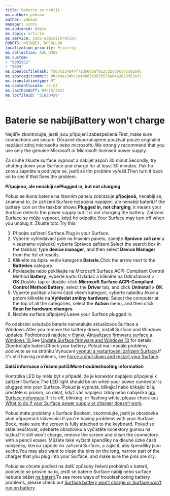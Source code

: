 ```yaml
---
title: Baterie se nabíjí
ms.author: pebaum
author: pebaum
manager: scotv
ms.audience: Admin
ms.topic: article
ms.service: o365-administration
ROBOTS: NOINDEX, NOFOLLOW
localization_priority: Priority
ms.collection: Adm_O365
ms.custom:
- "9002952"
- "5654"
ms.openlocfilehash: fab76114044f71d60dbaf812cd2cd0cc75c8169c
ms.sourcegitcommit: 8bc60ec34bc1e40685e3976576e04a2623f63a7c
ms.translationtype: MT
ms.contentlocale: cs-CZ
ms.lasthandoff: 04/15/2021
ms.locfileid: "51820459"
---
```

# <a name="battery-wont-charge"></a><span data-ttu-id="c29e4-102">Baterie se nabíjí</span><span class="sxs-lookup"><span data-stu-id="c29e4-102">Battery won't charge</span></span>

<span data-ttu-id="c29e4-103">Nejdřív zkontrolujte, jestli jsou připojení zabezpečená.</span><span class="sxs-lookup"><span data-stu-id="c29e4-103">First, make sure connections are secure.</span></span> <span data-ttu-id="c29e4-104">Důrazně doporučujeme používat pouze originální napájecí zdroj microsoftu nebo microsoftu.</span><span class="sxs-lookup"><span data-stu-id="c29e4-104">We strongly recommend that you use only the genuine Microsoft or Microsoft-licensed power supply.</span></span>

<span data-ttu-id="c29e4-105">Za druhé zkuste surface vypnout a nabíjet aspoň 30 minut.</span><span class="sxs-lookup"><span data-stu-id="c29e4-105">Secondly, try shutting down your Surface and charge for at least 30 minutes.</span></span> <span data-ttu-id="c29e4-106">Pak ho znovu zapněte a podívejte se, jestli se tím problém vyřešil.</span><span class="sxs-lookup"><span data-stu-id="c29e4-106">Then turn it back on to see if that fixes the problem.</span></span>

<span data-ttu-id="c29e4-107">**Připojeno, ale nenabíjí se**</span><span class="sxs-lookup"><span data-stu-id="c29e4-107">**Plugged in, but not charging**</span></span>

<span data-ttu-id="c29e4-108">Pokud se ikona baterie na hlavním panelu zobrazuje **připojená,** nenabíjí se, znamená to, že zařízení Surface rozpozná napájení, ale nenabíjí baterii.</span><span class="sxs-lookup"><span data-stu-id="c29e4-108">If the battery icon on the taskbar shows **Plugged in, not charging**, it means your Surface detects the power supply but it is not charging the battery.</span></span> <span data-ttu-id="c29e4-109">Zařízení Surface se může vypnout, když ho odpojíte.</span><span class="sxs-lookup"><span data-stu-id="c29e4-109">Your Surface may turn off when you unplug it.</span></span> <span data-ttu-id="c29e4-110">Zkuste toto:</span><span class="sxs-lookup"><span data-stu-id="c29e4-110">Try this:</span></span>

1. <span data-ttu-id="c29e4-111">Připojte zařízení Surface.</span><span class="sxs-lookup"><span data-stu-id="c29e4-111">Plug in your Surface.</span></span>
2. <span data-ttu-id="c29e4-112">Vyberte vyhledávací pole na hlavním panelu, zadejte  **Správce zařízení** a v seznamu výsledků vyberte Správce zařízení.</span><span class="sxs-lookup"><span data-stu-id="c29e4-112">Select the search box in the taskbar, type **device manager**, and then select **Device Manager** from the list of results.</span></span>
3. <span data-ttu-id="c29e4-113">Klikněte na šipku vedle kategorie **Baterie.**</span><span class="sxs-lookup"><span data-stu-id="c29e4-113">Click the arrow next to the **Batteries** category.</span></span>
4. <span data-ttu-id="c29e4-114">Poklepejte nebo poklikejte na Microsoft Surface ACPI-Compliant Control  Method **Battery**, vyberte kartu Ovladač a klikněte na Odinstalovat > **OK.**</span><span class="sxs-lookup"><span data-stu-id="c29e4-114">Double-tap or double-click **Microsoft Surface ACPI-Compliant Control Method Battery**, select the **Driver** tab, and click **Uninstall > OK**.</span></span>
5. <span data-ttu-id="c29e4-115">Vyberte počítač v horní části všech kategorií, vyberte nabídku Akce a potom klikněte na **Vyhledat změny hardwaru**. </span><span class="sxs-lookup"><span data-stu-id="c29e4-115">Select the computer at the top of all the categories, select the **Action** menu, and then click **Scan for hardware changes**.</span></span>
6. <span data-ttu-id="c29e4-116">Nechte surface připojený.</span><span class="sxs-lookup"><span data-stu-id="c29e4-116">Leave your Surface plugged in.</span></span>

<span data-ttu-id="c29e4-117">Po odebrání ovladače baterie nainstalujte aktualizace Surface a Windows.</span><span class="sxs-lookup"><span data-stu-id="c29e4-117">After you remove the battery driver, install Surface and Windows updates.</span></span> <span data-ttu-id="c29e4-118">Podrobnosti [najdete v článku Aktualizace firmwaru surface a Windows 10.](https://support.microsoft.com/help/4023505)</span><span class="sxs-lookup"><span data-stu-id="c29e4-118">See [Update Surface firmware and Windows 10](https://support.microsoft.com/help/4023505) for details.</span></span> <span data-ttu-id="c29e4-119">Zkontrolujte baterii.</span><span class="sxs-lookup"><span data-stu-id="c29e4-119">Check your battery.</span></span> <span data-ttu-id="c29e4-120">Pokud má i nadále problémy, podívejte se na stránku Vynucení [vypnutí a restartování zařízení Surface](https://support.microsoft.com/help/4036280/surface-force-a-shut-down-and-restart-your-surface).</span><span class="sxs-lookup"><span data-stu-id="c29e4-120">If it's still having problems, see [Force a shut down and restart your Surface](https://support.microsoft.com/help/4036280/surface-force-a-shut-down-and-restart-your-surface).</span></span>

<span data-ttu-id="c29e4-121">**Další informace o řešení potíží**</span><span class="sxs-lookup"><span data-stu-id="c29e4-121">**More troubleshooting information**</span></span>

<span data-ttu-id="c29e4-122">Kontrolka LED by měla být v případě, že je konektor napájení připojený k zařízení Surface.</span><span class="sxs-lookup"><span data-stu-id="c29e4-122">The LED light should be on when your power connector is plugged into your Surface.</span></span> <span data-ttu-id="c29e4-123">Pokud je vypnutá, blikající nebo blikající bílá, přečtěte si prosím, co dělat, když váš napájecí zdroj nebo nabíječka [pro Surface nefunguje](https://support.microsoft.com/help/4484763/surface-fix-issues-with-your-power-supply).</span><span class="sxs-lookup"><span data-stu-id="c29e4-123">If it is off, blinking, or flashing white, please check out [What to do if your Surface power supply or charger doesn’t work](https://support.microsoft.com/help/4484763/surface-fix-issues-with-your-power-supply).</span></span> 

<span data-ttu-id="c29e4-124">Pokud máte problémy s Surface Bookem, zkontrolujte, jestli je obrazovka plně připojená k klávesnici.</span><span class="sxs-lookup"><span data-stu-id="c29e4-124">If you're having problems with your Surface Book, make sure the screen is fully attached to the keyboard.</span></span> <span data-ttu-id="c29e4-125">Pokud se stále neúčtovat, odeberte obrazovku a vyčistěte konektory gumou na tužku.</span><span class="sxs-lookup"><span data-stu-id="c29e4-125">If it still won't charge, remove the screen and clean the connectors with a pencil eraser.</span></span> <span data-ttu-id="c29e4-126">Můžete také vyčistit špendlíky na dlouhé úzké části nabíječky, kterou zapojte do zařízení Surface, a zajistit, aby špendlíky jsou suché.</span><span class="sxs-lookup"><span data-stu-id="c29e4-126">You may also want to clean the pins on the long, narrow part of the charger that you plug into your Surface, and make sure the pins are dry.</span></span>

<span data-ttu-id="c29e4-127">Pokud se chcete podívat na další způsoby řešení problémů s baterií, podívejte se prosím na to, jestli se baterie Surface nabíjí nebo surface nebude běžet [na baterii](https://support.microsoft.com/help/4023536/surface-surface-battery-wont-charge).</span><span class="sxs-lookup"><span data-stu-id="c29e4-127">To see more ways of troubleshooting battery problems, please check out [Surface battery won’t charge or Surface won’t run on battery](https://support.microsoft.com/help/4023536/surface-surface-battery-wont-charge).</span></span>

